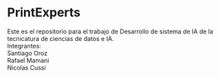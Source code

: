 # PrintExperts
Este es el repositorio para el trabajo de Desarrollo de sistema de IA de la tecnicatura de ciencias de datos e IA. <br>
Integrantes:<br>
Santiago Oroz<br>
Rafael Mamani<br>
Nicolas Cussi
